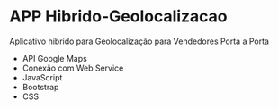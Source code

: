 # APP Hibrido-Geolocalizacao
 Aplicativo hibrido para Geolocalização para Vendedores Porta a Porta
 - API Google Maps
 - Conexão com Web Service
 - JavaScript
 - Bootstrap
 - CSS
